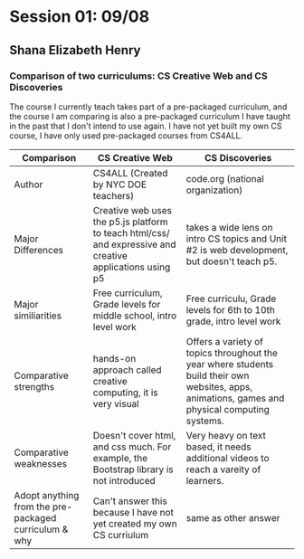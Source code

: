# Session 01: 09/08
## Shana Elizabeth Henry

### Comparison of two curriculums:  CS Creative Web and CS Discoveries 

The course I currently teach takes part of a pre-packaged curriculum, and the course I am comparing is also a pre-packaged curriculum I have taught in the past that I don't intend to use again.  I have not yet built my own CS course, I have only used pre-packaged courses from CS4ALL. 


Comparison | CS Creative Web | CS Discoveries
--- | --- | ---
Author | CS4ALL (Created by NYC DOE teachers) | code.org (national organization)
Major Differences | Creative web uses the p5.js platform to teach html/css/ and expressive and creative applications using p5 | takes a wide lens on intro CS topics and Unit #2 is web development, but doesn't teach p5. 
Major similiarities | Free curriculum, Grade levels for middle school, intro level work | Free curriculu, Grade levels for 6th to 10th grade, intro level work
Comparative strengths | hands-on approach called creative computing, it is very visual | Offers a variety of topics throughout the year where students build their own websites, apps, animations, games and physical computing systems.  
Comparative weaknesses | Doesn't cover html, and css much. For example, the Bootstrap library is not introduced | Very heavy on text based, it needs additional videos to reach a vareity of learners.
Adopt anything from the pre-packaged curriculum & why | Can't answer this because I have not yet created my own CS curriulum | same as other answer

